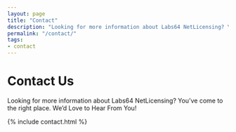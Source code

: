 ```yaml
---
layout: page
title: "Contact"
description: "Looking for more information about Labs64 NetLicensing? You’ve come to the right place. We’d Love to Hear From You!"
permalink: "/contact/"
tags:
- contact
---
```

<div class="row NL_banner">
    <div class="col-md-6 col-md-offset-3 NL_about_page">
        <h1>Contact Us</h1>
        <span>Looking for more information about Labs64 NetLicensing? You’ve come to the right place. We’d Love to Hear From You!</span>
    </div>
</div>

{% include contact.html %}
